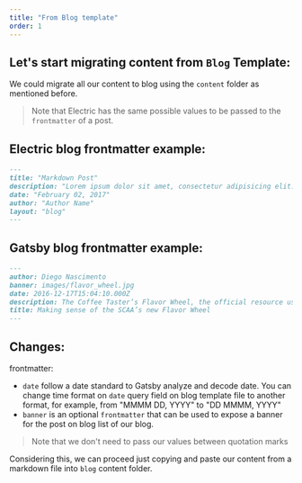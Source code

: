 ```yaml
---
title: "From Blog template"
order: 1
---
```


## Let's start migrating content from `Blog` Template:

We could migrate all our content to blog using the `content` folder as mentioned before.

> Note that Electric has the same possible values to be passed to the `frontmatter` of a post.

## Electric blog frontmatter example:
```markdown
---
title: "Markdown Post"
description: "Lorem ipsum dolor sit amet, consectetur adipisicing elit."
date: "February 02, 2017"
author: "Author Name"
layout: "blog"
---
```
## Gatsby blog frontmatter example:
```markdown
---
author: Diego Nascimento
banner: images/flavor_wheel.jpg
date: 2016-12-17T15:04:10.000Z
description: The Coffee Taster’s Flavor Wheel, the official resource used by coffee tasters, has been revised for the first time this year.
title: Making sense of the SCAA’s new Flavor Wheel
---
```

## Changes:

frontmatter:
- `date` follow a date standard to Gatsby analyze and decode date. You can change time format on `date` query field on blog template file to another format, for example, from "MMMM DD, YYYY" to "DD MMMM, YYYY"
- `banner` is an optional `frontmatter` that can be used to expose a banner for the post on blog list of our blog.

> Note that we don't need to pass our values between quotation marks

Considering this, we can proceed just copying and paste our content from a markdown file into `blog` content folder.
